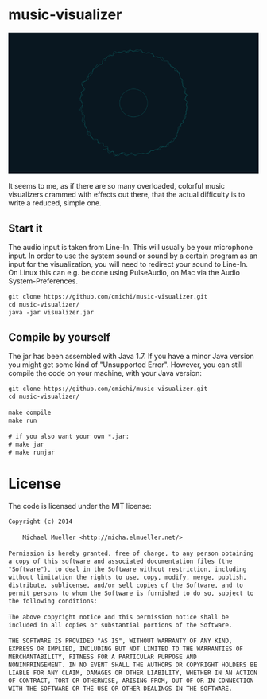 # music-visualizer

[![Screenshot](https://github.com/cmichi/music-visualizer/raw/master/gallery/screenshot.png)](https://github.com/cmichi/music-visualizer/raw/master/gallery/screenshot.png)

It seems to me, as if there are so many overloaded, colorful music
visualizers crammed with effects out there, that the actual difficulty 
is to write a reduced, simple one. 


## Start it 

The audio input is taken from Line-In. This will usually be your
microphone input. In order to use the system sound or sound by a certain 
program as an input for the visualization, you will need to redirect your 
sound to Line-In. On Linux this can e.g. be done using PulseAudio, on 
Mac via the Audio System-Preferences.

	git clone https://github.com/cmichi/music-visualizer.git
	cd music-visualizer/
	java -jar visualizer.jar


## Compile by yourself

The jar has been assembled with Java 1.7. If you have a minor Java version
you might get some kind of "Unsupported Error". However, you can still 
compile the code on your machine, with your Java version:

	git clone https://github.com/cmichi/music-visualizer.git
	cd music-visualizer/

	make compile
	make run

	# if you also want your own *.jar:
	# make jar
	# make runjar


# License

The code is licensed under the MIT license:

	Copyright (c) 2014

		Michael Mueller <http://micha.elmueller.net/>

	Permission is hereby granted, free of charge, to any person obtaining
	a copy of this software and associated documentation files (the
	"Software"), to deal in the Software without restriction, including
	without limitation the rights to use, copy, modify, merge, publish,
	distribute, sublicense, and/or sell copies of the Software, and to
	permit persons to whom the Software is furnished to do so, subject to
	the following conditions:

	The above copyright notice and this permission notice shall be
	included in all copies or substantial portions of the Software.

	THE SOFTWARE IS PROVIDED "AS IS", WITHOUT WARRANTY OF ANY KIND,
	EXPRESS OR IMPLIED, INCLUDING BUT NOT LIMITED TO THE WARRANTIES OF
	MERCHANTABILITY, FITNESS FOR A PARTICULAR PURPOSE AND
	NONINFRINGEMENT. IN NO EVENT SHALL THE AUTHORS OR COPYRIGHT HOLDERS BE
	LIABLE FOR ANY CLAIM, DAMAGES OR OTHER LIABILITY, WHETHER IN AN ACTION
	OF CONTRACT, TORT OR OTHERWISE, ARISING FROM, OUT OF OR IN CONNECTION
	WITH THE SOFTWARE OR THE USE OR OTHER DEALINGS IN THE SOFTWARE.
